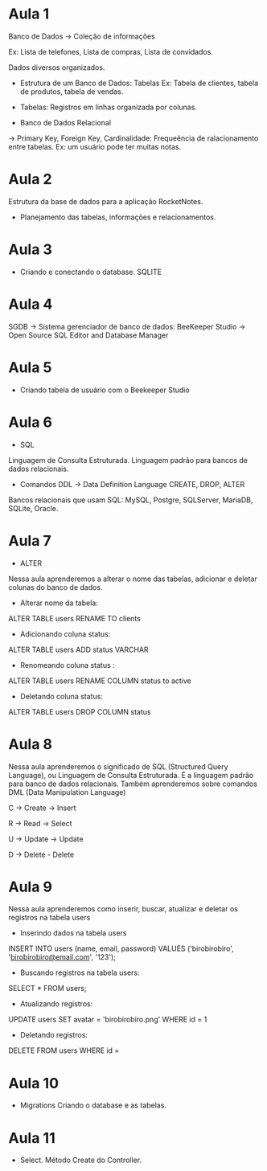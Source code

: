 # Aula 1 
Banco de Dados -> Coleção de informações

Ex: Lista de telefones, Lista de compras, Lista de convidados.

Dados diversos organizados.

- Estrutura de um Banco de Dados: Tabelas
Ex: Tabela de clientes, tabela de produtos, tabela de vendas.

- Tabelas: Registros em linhas organizada por colunas.

- Banco de Dados Relacional

-> Primary Key, Foreign Key, Cardinalidade: Frequeência de ralacionamento entre tabelas. Ex: um usuário pode ter muitas notas.

# Aula 2
Estrutura da base de dados para a aplicação RocketNotes.
- Planejamento das tabelas, informações e relacionamentos.

# Aula 3
- Criando e conectando o database.
SQLITE

# Aula 4
SGDB -> Sistema gerenciador de banco de dados: BeeKeeper Studio -> Open Source SQL Editor and Database Manager

# Aula 5
- Criando tabela de usuário com o Beekeeper Studio

# Aula 6
- SQL

Linguagem de Consulta Estruturada.
Linguagem padrão para bancos de dados relacionais.
- Comandos DDL
-> Data Definition Language
CREATE, DROP, ALTER

Bancos relacionais que usam SQL: MySQL, Postgre, SQLServer, MariaDB, SQLite, Oracle.

# Aula 7
- ALTER

Nessa aula aprenderemos a alterar o nome das tabelas, adicionar e deletar colunas do banco de dados.

- Alterar nome da tabela:

ALTER TABLE users 
RENAME TO clients

- Adicionando coluna status:

ALTER TABLE users 
ADD status VARCHAR

- Renomeando coluna status :

ALTER TABLE users 
RENAME COLUMN status to active

- Deletando coluna status:

ALTER TABLE users 
DROP COLUMN status


# Aula 8
Nessa aula aprenderemos o significado de SQL (Structured Query Language), ou Linguagem de Consulta Estruturada. É a linguagem padrão para banco de dados relacionais. Também aprenderemos sobre comandos DML (Data Manipulation Language)

C -> Create -> Insert

R -> Read -> Select

U -> Update -> Update

D -> Delete - Delete

# Aula 9
Nessa aula aprenderemos como inserir, buscar, atualizar e deletar os registros na tabela users

- Inserindo dados na tabela users

INSERT INTO users
(name, email, password)
VALUES
('birobirobiro', 'birobirobiro@email.com', '123');

- Buscando registros na tabela users:

SELECT * FROM users;

- Atualizando registros:

UPDATE users SET
avatar = 'birobirobiro.png'
WHERE id = 1

- Deletando registros:

DELETE FROM users 
WHERE id = 

# Aula 10
- Migrations
Criando o database e as tabelas.

# Aula 11
- Select. Método Create do Controller.
